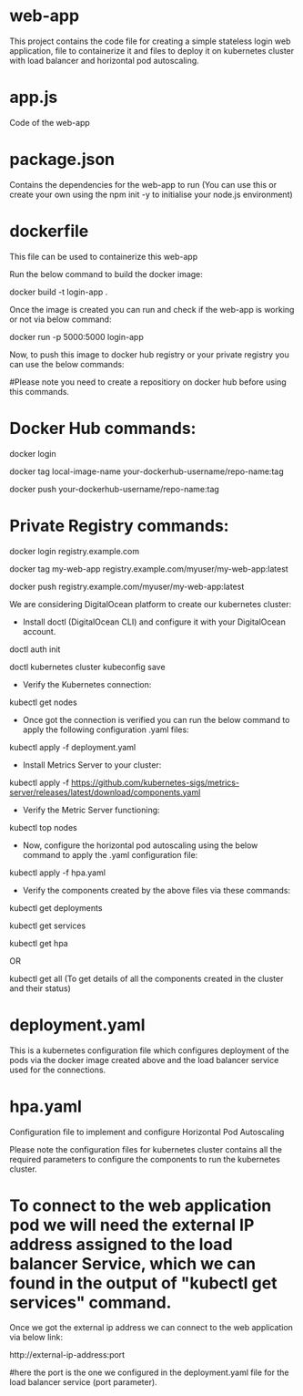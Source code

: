 # web-app
This project contains the code file for creating a simple stateless login web application, file to containerize it and files to deploy it on kubernetes cluster with load balancer and horizontal pod autoscaling.

# app.js
Code of the web-app

# package.json
Contains the dependencies for the web-app to run (You can use this or create your own using the npm init -y to initialise your node.js environment)

# dockerfile
This file can be used to containerize this web-app

Run the below command to build the docker image:

docker build -t login-app .

Once the image is created you can run and check if the web-app is working or not via below command:

docker run -p 5000:5000 login-app

Now, to push this image to docker hub registry or your private registry you can use the below commands:

#Please note you need to create a repositiory on docker hub before using this commands.

# Docker Hub commands:

docker login

docker tag local-image-name your-dockerhub-username/repo-name:tag

docker push your-dockerhub-username/repo-name:tag

# Private Registry commands:

docker login registry.example.com

docker tag my-web-app registry.example.com/myuser/my-web-app:latest

docker push registry.example.com/myuser/my-web-app:latest

We are considering DigitalOcean platform to create our kubernetes cluster:

- Install doctl (DigitalOcean CLI) and configure it with your DigitalOcean account.

doctl auth init

doctl kubernetes cluster kubeconfig save <cluster-name>

- Verify the Kubernetes connection:

kubectl get nodes

- Once got the connection is verified you can run the below command to apply the following configuration .yaml files:

kubectl apply -f deployment.yaml

- Install Metrics Server to your cluster:
  
kubectl apply -f https://github.com/kubernetes-sigs/metrics-server/releases/latest/download/components.yaml

- Verify the Metric Server functioning:
  
kubectl top nodes

- Now, configure the horizontal pod autoscaling using the below command to apply the .yaml configuration file:

kubectl apply -f hpa.yaml

- Verify the components created by the above files via these commands:

kubectl get deployments

kubectl get services

kubectl get hpa

OR

kubectl get all (To get details of all the components created in the cluster and their status)

# deployment.yaml
This is a kubernetes configuration file which configures deployment of the pods via the docker image created above and the load balancer service used for the connections.

# hpa.yaml
Configuration file to implement and configure Horizontal Pod Autoscaling

Please note the configuration files for kubernetes cluster contains all the required parameters to configure the components to run the kubernetes cluster.

# To connect to the web application pod we will need the external IP address assigned to the load balancer Service, which we can found in the output of "kubectl get services" command.

Once we got the external ip address we can connect to the web application via below link:

http://external-ip-address:port

#here the port is the one we configured in the deployment.yaml file for the load balancer service (port parameter).



